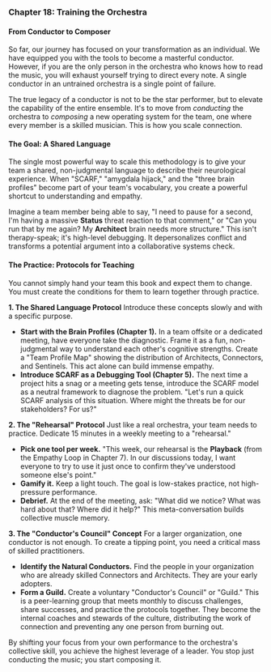 ### **Chapter 18: Training the Orchestra**
#### From Conductor to Composer

So far, our journey has focused on your transformation as an individual. We have equipped you with the tools to become a masterful conductor. However, if you are the only person in the orchestra who knows how to read the music, you will exhaust yourself trying to direct every note. A single conductor in an untrained orchestra is a single point of failure.

The true legacy of a conductor is not to be the star performer, but to elevate the capability of the entire ensemble. It's to move from *conducting* the orchestra to *composing* a new operating system for the team, one where every member is a skilled musician. This is how you scale connection.

#### **The Goal: A Shared Language**
The single most powerful way to scale this methodology is to give your team a shared, non-judgmental language to describe their neurological experience. When "SCARF," "amygdala hijack," and the "three brain profiles" become part of your team's vocabulary, you create a powerful shortcut to understanding and empathy.

Imagine a team member being able to say, "I need to pause for a second, I'm having a massive **Status** threat reaction to that comment," or "Can you run that by me again? My **Architect** brain needs more structure." This isn't therapy-speak; it's high-level debugging. It depersonalizes conflict and transforms a potential argument into a collaborative systems check.

#### **The Practice: Protocols for Teaching**

You cannot simply hand your team this book and expect them to change. You must create the conditions for them to learn together through practice.

**1. The Shared Language Protocol**
Introduce these concepts slowly and with a specific purpose.
*   **Start with the Brain Profiles (Chapter 1).** In a team offsite or a dedicated meeting, have everyone take the diagnostic. Frame it as a fun, non-judgmental way to understand each other's cognitive strengths. Create a "Team Profile Map" showing the distribution of Architects, Connectors, and Sentinels. This act alone can build immense empathy.
*   **Introduce SCARF as a Debugging Tool (Chapter 5).** The next time a project hits a snag or a meeting gets tense, introduce the SCARF model as a neutral framework to diagnose the problem. "Let's run a quick SCARF analysis of this situation. Where might the threats be for our stakeholders? For us?"

**2. The "Rehearsal" Protocol**
Just like a real orchestra, your team needs to practice. Dedicate 15 minutes in a weekly meeting to a "rehearsal."
*   **Pick one tool per week.** "This week, our rehearsal is the **Playback** (from the Empathy Loop in Chapter 7). In our discussions today, I want everyone to try to use it just once to confirm they've understood someone else's point."
*   **Gamify it.** Keep a light touch. The goal is low-stakes practice, not high-pressure performance.
*   **Debrief.** At the end of the meeting, ask: "What did we notice? What was hard about that? Where did it help?" This meta-conversation builds collective muscle memory.

**3. The "Conductor's Council" Concept**
For a larger organization, one conductor is not enough. To create a tipping point, you need a critical mass of skilled practitioners.
*   **Identify the Natural Conductors.** Find the people in your organization who are already skilled Connectors and Architects. They are your early adopters.
*   **Form a Guild.** Create a voluntary "Conductor's Council" or "Guild." This is a peer-learning group that meets monthly to discuss challenges, share successes, and practice the protocols together. They become the internal coaches and stewards of the culture, distributing the work of connection and preventing any one person from burning out.

By shifting your focus from your own performance to the orchestra's collective skill, you achieve the highest leverage of a leader. You stop just conducting the music; you start composing it.
